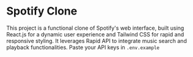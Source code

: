 # Spotify Clone

This project is a functional clone of Spotify's web interface, built using React.js for a dynamic user experience and Tailwind CSS for rapid and responsive styling. It leverages Rapid API to integrate music search and playback functionalities.
Paste your API keys in `.env.example`

